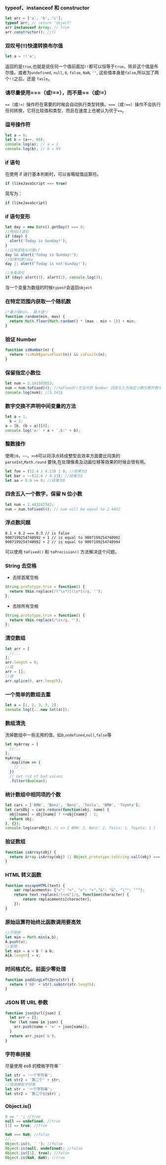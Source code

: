 ### typeof、instanceof 和 constructor

```javascript
let arr = ['a', 'b', 'c'];
typeof arr; // return "object"
arr instanceof Array; // true
arr.constructor(); //[]
```

### 双叹号(!!)快速转换布尔值

```javascript
let a = !!'a';
```

返回的是`true`,也就是说任何一个值前面加`!!`都可以恒等于`true`。除非这个值是布尔值，或者为`undefined`, `null`, `0`, `false`, `NaN`, `''`, 这些值本身是`false`,所以加了两个`!!`之后，还是 `fasle`。

### 请尽量使用===（或!==），而不是==（或!=）

`==`（或`!=）`操作符在需要的时候会自动执行类型转换。`===`（或`!==`）操作不会执行任何转换，它将比较值和类型，而且在速度上也被认为优于`==`。

### 逗号操作符

```javascript
let a = 0;
let b = (a++, 99);
console.log(a); // a = 1
console.log(b); // b = 99
```

### if 语句

在使用 if 进行基本判断时，可以省略赋值运算符。

```javascript
if (likeJavaScript === true)
```

简写为：

```javascript
if (likeJavaScript)
```

### if 语句变形

```javascript
let day = new Date().getDay() === 0;
//传统if语句
if (day) {
  alert('Today is Sunday!');
}
//运用逻辑与代替if
day && alert('Today is Sunday!');
//如果判断!day
day || alert('Today is not Sunday!');

//多条语句
if (day) alert(1), alert(2), console.log(3);
```

当一个变量为数组的时候`typeof`会返回`object`

### 在特定范围内获取一个随机数

```javascript
/*最小值min， 最大值*/
function random(min, max) {
  return Math.floor(Math.random() * (max - min + 1)) + min;
}
```

### 验证 Number

```javascript
function isNumber(n) {
  return !isNaN(parseFloat(n)) && isFinite(n);
}
```

### 保留指定小数位

```javascript
let num = 3.141592653;
num = num.toFixed(4); //toFixed()方法可把 Number 四舍五入为指定小数位数的数字，括号里面取值0~20（包括0和20）
console.log(num); //3.1416
```

### 数字交换不声明中间变量的方法

```javascript
let a = 1,
  b = 2;
a = [b, (b = a)][0];
console.log('a:' + a + ',b:' + b);
```

### 整数操作

使用`|0`，`~~`，`>>0`可以将浮点转成整型且效率方面要比同类的`parseInt`,`Math.round` 要快,在处理像素及动画位移等效果的时候会很有用。

```javascript
let foo = (12.4 / 4.13) | 0; //结果为3
let bar = ~~(12.4 / 4.13); //结果为3
let aa = 9.9 >> 0; //结果为9
```

### 四舍五入一个数字，保留 N 位小数

```javascript
let num = 2.443242342;
num = num.toFixed(4); // num will be equal to 2.4432
```

### 浮点数问题

```
0.1 + 0.2 === 0.3 // is false
9007199254740992 + 1 // is equal to 9007199254740992
9007199254740992 + 2 // is equal to 9007199254740994
```

可以使用 `toFixed()` 和 `toPrecision()` 方法解决这个问题。

### String 去空格

- 去除首尾空格

```javascript
String.prototype.trim = function() {
  return this.replace(/(^\s*)|(\s*$)/g, '');
};
```

- 去除所有空格

```javascript
String.prototype.trim = function() {
  return this.replace(/\s+/g, '');
};
```

### 清空数组

```javascript
let arr = [
  //...
];
arr.length = 0;
//或
arr = [];
//或
arr.splice(0, arr.length);
```

### 一个简单的数组去重

```javascript
let a = [1, 2, 3, 3, 2];
console.log([...new Set(a)]);
```

### 数组清洗

洗掉数组中一些无用的值，如`0`,`undefined`,`null`,`false`等

```javascript
let myArray = [
  //...
];
myArray
  .map(item => {
    // ...
  })
  // Get rid of bad values
  .filter(Boolean);
```

### 统计数组中相同项的个数

```javascript
let cars = ['BMW', 'Benz', 'Benz', 'Tesla', 'BMW', 'Toyota'];
let carsObj = cars.reduce(function(obj, name) {
  obj[name] = obj[name] ? ++obj[name] : 1;
  return obj;
}, {});
console.log(carsObj); // => { BMW: 2, Benz: 2, Tesla: 1, Toyota: 1 }
```

### 验证数组

```javascript
function isArray(obj) {
  return Array.isArray(obj) || Object.prototype.toString.call(obj) === '[object Array]';
}
```

### HTML 转义函数

```javascript
function escapeHTML(text) {
    var replacements= {"<": "<", ">": ">","&": "&", "\"": """};
    return text.replace(/[<>&"]/g, function(character) {
        return replacements[character];
    });
}
```

### 原始运算符始终比函数调用要高效

```javascript
//不使用
let min = Math.min(a,b);
A.push(v);
//使用
let min = a < b ? a b;
A[A.length] = v;
```

### 时间格式化，前面少零处理

```javascript
function paddingLeftZero(str) {
  return ('00' + str).substr(str.length);
}
```

### JSON 转 URL 参数

```javascript
function json2url(json) {
  let arr = [];
  for (let name in json) {
    arr.push(name + '=' + json[name]);
  }
  return arr.join('&');
}
```

### 字符串拼接

尽量使用 es6 的模板字符串``

```javascript
let str = '一个字符串';
let str2 = '第二个' + str;
//使用模板字符串
let str = '一个字符串';
let str2 = `第二个${str}`;
```

### Object.is()

```javascript
0 == ' '; //true
null == undefined; //true
[1] == true; //true

NaN === NaN; //false
//...
Object.is(0, ' '); //false
Object.is(null, undefined); //false
Object.is([1], true); //false
Object.is(NaN, NaN); //true
```
